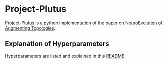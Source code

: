 # Project-Plutus

Project-Plutus is a python implementation of the paper on [NeuroEvolution of Augmenting Topologies](http://nn.cs.utexas.edu/keyword?stanley:ec02).

## Explanation of Hyperparameters

Hyperparameters are listed and explained in this [README](https://github.com/drewbutlerbb4/Project-Plutus/tree/master/NEAT/NEAT)


